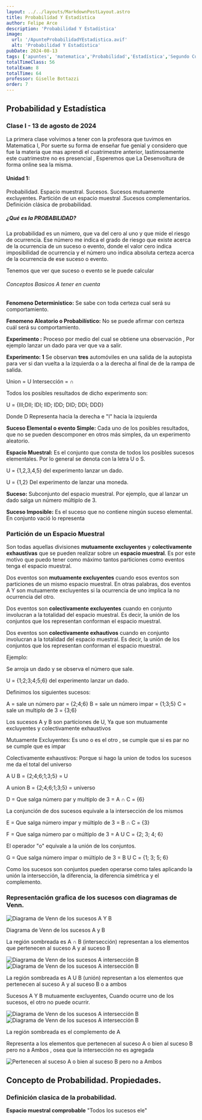 ```yaml
---
layout: ../../layouts/MarkdownPostLayout.astro
title: Probabilidad Y Estadística
author: Felipe Arce
description: 'Probabilidad Y Estadística'
image:
  url: '/ApunteProbabilidadYEstadistica.avif'
  alt: 'Probabilidad Y Estadística'
pubDate: 2024-08-13
tags: ['apuntes', 'matematica','Probabilidad','Estadística','Segundo Cuatrimestre']
totalTimeClass: 56
totalExam: 8
totalTime: 64
professor: Giselle Bottazzi
order: 7
---
```


## Probabilidad y Estadística

### Clase I - 13 de agosto de 2024

La primera clase volvimos a tener con la profesora que tuvimos en Matematica I, Por suerte su forma de enseñar fue genial y considero que fue la materia que mas aprendi el cuatrimestre anterior, lastimosamente este cuatrimestre no es presencial , Esperemos que La Desenvoltura de forma online sea la misma.

#### Unidad 1:

Probabilidad. Espacio muestral. Sucesos. Sucesos mutuamente excluyentes. Partición de un espacio muestral .Sucesos complementarios. Definición clásica de probabilidad.

##### ¿Qué es la PROBABILIDAD?

La probabilidad es un número, que va del cero al uno y que mide el riesgo de ocurrencia. Ese número me indica el grado de riesgo que existe acerca de la ocurrencia de un suceso o evento, donde el valor cero indica imposibilidad de ocurrencia y el número uno indica absoluta certeza acerca de la ocurrencia de ese suceso o evento.

Tenemos que ver que suceso o evento se le puede calcular 

###### Conceptos Basicos A tener en cuenta

**Fenomeno Deterministico:** Se sabe  con toda certeza cual será su comportamiento.

**Fenomeno Aleatorio o Probabilístico:** No se puede afirmar con certeza cuál será su comportamiento.

**Experimento :** Proceso por medio del cual se obtiene una observación ,
Por ejemplo lanzar un dado para ver que va a salir.


**Experimento: 1** Se observan **tres** automóviles en una salida de la autopista para ver si dan vuelta a la izquierda o a la derecha al final de de la rampa de salida.

Union  = U
Intersección = ∩

Todos los posibles resultados de dicho experimento son:

U = {III;DII; IDI; IID; IDD; DID; DDI; DDD}

Donde D Representa hacia la derecha e "I" hacia la izquierda

**Suceso Elemental o evento Simple:** Cada uno de los posibles resultados, que no se pueden descomponer en otros más simples, da un experimento aleatorio.

**Espacio Muestral:** Es el conjunto que consta de todos los posibles sucesos elementales. Por lo general se denota con la letra U o S.

U = {1,2,3,4,5} del experimento lanzar un dado.

U = {1,2} Del experimento de lanzar una moneda.

**Suceso:** Subconjunto del espacio muestral. Por ejemplo, que al lanzar un dado salga un número múltiplo de 3.

**Suceso Imposible:** Es el suceso que no contiene ningún suceso elemental. En conjunto vació lo representa

<h3 class="text-center uppercase">Partición de un Espacio Muestral</h3>

Son todas aquellas divisiones **mutuamente excluyentes** y **colectivamente exhaustivas** que se pueden realizar sobre un **espacio muestral**. Es por este motivo que puedo tener como máximo tantos particiones como eventos tenga el espacio muestral.

Dos eventos son **mutuamente excluyentes** cuando esos eventos son particiones de un mismo espacio muestral. En otras palabras, dos eventos A Y son mutuamente excluyentes si la ocurrencia de uno implica la no ocurrencia del otro.

Dos eventos son **colectivamente excluyentes** cuando en conjunto involucran a la totalidad del espacio muestral. Es decir, la unión de los conjuntos que los representan conforman el espacio muestral. 

Dos eventos son **colectivamente exhautivos** cuando en conjunto involucran a la totalidad del espacio muestral. Es decir, la unión de los conjuntos que los representan conforman el espacio muestral. 

Ejemplo:

Se arroja un dado  y se observa el número que sale.

U = {1;2;3;4;5;6} del experimento lanzar un dado.

Definimos los siguientes sucesos:

A = sale un número par = {2;4;6}
B = sale un número impar = {1;3;5}
C = sale un multiplo de 3 = {3;6}

Los sucesos A y B son particiones de U, Ya que son mutuamente excluyentes y colectivamente exhaustivos

Mutuamente Excluyentes: Es uno o es el otro , se cumple que si es par no se cumple que es impar 

Colectivamente exhaustivos: Porque si hago la union de todos los sucesos me da el total del universo

A U B = {2;4;6;1;3;5} = U

A union B = {2;4;6;1;3;5} = universo

D = Que salga número par y multiplo de 3 = A ∩ C = {6}

La conjunción de dos sucesos equivale a la intersección de los mismos 

E = Que salga número impar y múltiplo de 3 = B ∩ C = {3}

F = Que salga número par o múltiplo de 3 = A U C = {2; 3; 4; 6}

El operador "o" equivale a la unión de los conjuntos.

G = Que salga número impar o múltiplo de 3 = B U C = {1; 3; 5; 6}

Como los sucesos son conjuntos pueden operarse como tales aplicando la unión la intersección, la diferencia, la diferencia simétrica y el complemento.

<h3 class="text-center uppercase">Representación grafica de los sucesos con diagramas de Venn.</h3>

<div class="flex gap-2 items-center justify-around">
<img src="/DiagramaVennProbabilidad1.svg"
     alt="Diagrama de Venn de los sucesos A Y B"
     class="max-w-40 md:max-w-80 md:w-80">
<p> Diagrama de Venn de los sucesos A y B</p>
</div>

<div class="flex gap-2 items-center justify-around">
<p>La región sombreada es A ∩ B (intersección) representan a los elementos que pertenecen al suceso A y al suceso B</p>
<img src="/DiagramaVennProbabilidad2.svg"
     alt="Diagrama de Venn de los sucesos A intersección B"
     class="max-w-40 md:max-w-80 md:w-80">
</div>

<div class="flex gap-2 items-center justify-around">
<img src="/DiagramaVennProbabilidad3.svg"
     alt="Diagrama de Venn de los sucesos A intersección B"
     class="max-w-40 md:max-w-80 md:w-80">
<p>La región sombreada es A U B (unión) representan a los elementos que pertenecen al suceso A y al suceso B o a ambos</p>
</div>

<div class="flex gap-2 items-center justify-around">
<p><span class="font-bold">Sucesos A Y B mutuamente excluyentes</span>, Cuando ocurre uno de los sucesos, el otro no puede ocurrir.</p>
<img src="/DiagramaVennProbabilidad4.svg"
     alt="Diagrama de Venn de los sucesos A intersección B"
     class="max-w-40 md:max-w-80 md:w-80">
</div>

<div class="flex gap-2 items-center justify-around">
<img src="/DiagramaVennProbabilidad5.svg"
     alt="Diagrama de Venn de los sucesos A intersección B"
     class="max-w-40 md:max-w-80 md:w-80">
<p>La región sombreada es el complemento de A</p>
</div>

<div class="flex gap-2 items-center justify-around">
<p>Representa a los elementos  que pertenecen al suceso A o bien al suceso B pero no a Ambos , osea que la intersección no es agregada</p>
<img src="/DiagramaVennProbabilidad6.svg"
     alt="Pertenecen al suceso A o bien al suceso B pero no a Ambos"
     class="max-w-40 md:max-w-80 md:w-80">
</div>












## Concepto de Probabilidad. Propiedades.
### Definición clasica de la probabilidad.

**Espacio muestral comprobable** "Todos los sucesos ele"

